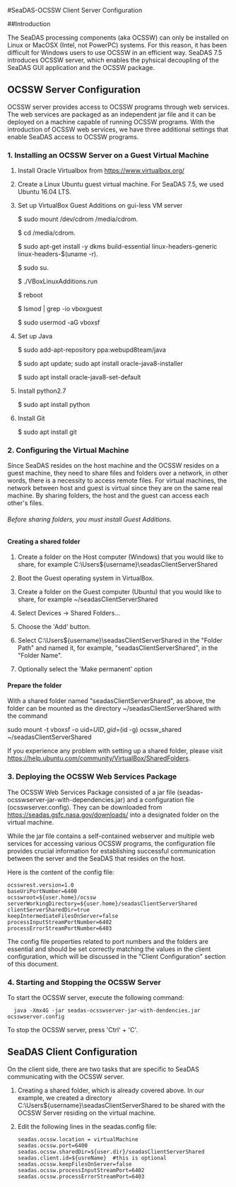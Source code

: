 

#SeaDAS-OCSSW Client Server Configuration

##Introduction

The SeaDAS processing components (aka OCSSW) can only be installed on Linux or MacOSX (Intel, not PowerPC) systems. For this reason,
it has been difficult for Windows users to use OCSSW in an efficient way. SeaDAS 7.5 introduces OCSSW server, which enables 
the pyhsical decoupling of the SeaDAS GUI application and the OCSSW package.


## OCSSW Server Configuration

OCSSW server provides access to OCSSW programs through web services. 
 The web services are packaged as an independent jar file and it can be deployed
 on a machine capable of running OCSSW programs. With the introduction of OCSSW web services,
  we have three additional settings that enable SeaDAS access to OCSSW programs.
 
### 1. Installing an OCSSW Server on a Guest Virtual Machine


1. Install Oracle Virtualbox from https://www.virtualbox.org/ 

2. Create a Linux Ubuntu guest virtual machine. For SeaDAS 7.5, we used Ubuntu 16.04 LTS.

3. Set up VirtualBox Guest Additions on gui-less VM server
   
   $ sudo mount /dev/cdrom /media/cdrom.
   
   $ cd /media/cdrom.
   
   $ sudo apt-get install -y dkms build-essential linux-headers-generic linux-headers-$(uname -r).
   
   $ sudo su.
   
   $ ./VBoxLinuxAdditions.run
   
   $ reboot
   
   $ lsmod | grep -io vboxguest
   
   $ sudo usermod -aG vboxsf <user>
   
4. Set up Java
   
   $ sudo add-apt-repository ppa:webupd8team/java
   
   $ sudo apt update; sudo apt install oracle-java8-installer
   
   $ sudo apt install oracle-java8-set-default
   
5. Install python2.7

   $ sudo apt install python
   
   
6. Install Git

   $ sudo apt install git


### 2. Configuring the Virtual Machine

Since SeaDAS resides on the host machine and the OCSSW resides on a guest machine, they  need to
share files and folders over a network, in other words, there is a necessity to access remote files.
For virtual machines, the network between host and guest is virtual since they are on the same real machine. By sharing folders, the host
and the guest can access each other's files.

###### Before sharing folders, you must install Guest Additions. 

#### Creating a shared folder

1. Create a folder on the Host computer (Windows) that you would like to share, for example C:\Users\${username}\seadasClientServerShared

2. Boot the Guest operating system in VirtualBox.

3. Create a folder on the Guest computer (Ubuntu) that you would like to share, for example ~/seadasClientServerShared

4. Select Devices -> Shared Folders...

5. Choose the 'Add' button.

6. Select C:\Users\${username}\seadasClientServerShared in the "Folder Path" and named it, for example, "seadasClientServerShared", in the "Folder Name".

7. Optionally select the 'Make permanent' option

####  Prepare the folder

With a shared folder named "seadasClientServerShared", as above, the folder can be mounted as the directory ~/seadasClientServerShared with the command

sudo mount -t vboxsf -o uid=$UID,gid=$(id -g) ocssw_shared ~/seadasClientServerShared

If you experience any problem with setting up a shared folder, please visit https://help.ubuntu.com/community/VirtualBox/SharedFolders.

### 3. Deploying the OCSSW Web Services Package

The OCSSW Web Services Package consisted of a jar file (seadas-ocsswserver-jar-with-dependencies.jar) and 
a configuration file (ocsswserver.config). They can be downloaded from https://seadas.gsfc.nasa.gov/downloads/ into a designated folder on
the virtual machine.

While the jar file contains a self-contained webserver and multiple 
web services for accessing various OCSSW programs, the configuration file provides crucial information for 
establishing successful communication between the server and the SeaDAS that resides on the host.
 
Here is the content of the config file:

    ocsswrest.version=1.0
    baseUriPortNumber=6400
    ocsswroot=${user.home}/ocssw
    serverWorkingDirectory=${user.home}/seadasClientServerShared
    clientServerSharedDir=true
    keepIntermediateFilesOnServer=false
    processInputStreamPortNumber=6402
    processErrorStreamPortNumber=6403

The config file properties related to port numbers and the folders are essential and should be set correctly matching the values in the client
configuration, which will be discussed in the "Client Configuration" section of this document.


### 4.  Starting and Stopping the OCSSW Server

To start the OCSSW server, execute the following command:

      java -Xmx4G -jar seadas-ocsswserver-jar-with-dendencies.jar ocsswserver.config 

To stop the OCSSW server, press 'Ctrl' + 'C'.

## SeaDAS Client Configuration

On the client side, there are two tasks that are specific to SeaDAS communicating with the OCSSW server.

1. Creating a shared folder, which is already covered above. In our example, we created a directory C:\Users\${username}\seadasClientServerShared 
to be shared with the OCSSW Server residing on the virtual machine.

2. Edit the following lines in the seadas.config file:

       seadas.ocssw.location = virtualMachine
       seadas.ocssw.port=6400
       seadas.ocssw.sharedDir=${user.dir}/seadasClientServerShared
       seadas.client.id=${usreName}  #this is optional
       seadas.ocssw.keepFilesOnServer=false
       seadas.ocssw.processInputStreamPort=6402
       seadas.ocssw.processErrorStreamPort=6403


